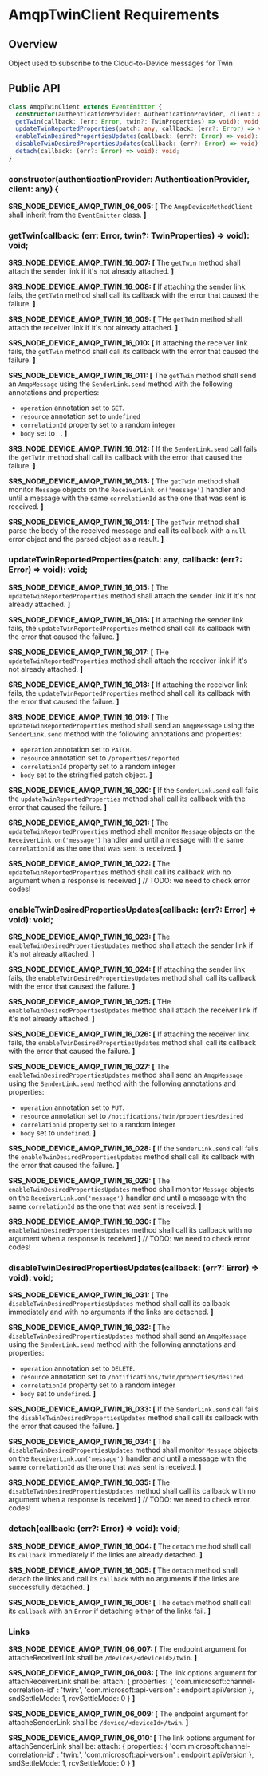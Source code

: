 # AmqpTwinClient Requirements

## Overview
Object used to subscribe to the Cloud-to-Device messages for Twin

## Public API

```typescript
class AmqpTwinClient extends EventEmitter {
  constructor(authenticationProvider: AuthenticationProvider, client: any) {
  getTwin(callback: (err: Error, twin?: TwinProperties) => void): void;
  updateTwinReportedProperties(patch: any, callback: (err?: Error) => void): void;
  enableTwinDesiredPropertiesUpdates(callback: (err?: Error) => void): void;
  disableTwinDesiredPropertiesUpdates(callback: (err?: Error) => void): void;
  detach(callback: (err?: Error) => void): void;
}
```
### constructor(authenticationProvider: AuthenticationProvider, client: any) {

**SRS_NODE_DEVICE_AMQP_TWIN_06_005: [** The `AmqpDeviceMethodClient` shall inherit from the `EventEmitter` class. **]**

### getTwin(callback: (err: Error, twin?: TwinProperties) => void): void;

**SRS_NODE_DEVICE_AMQP_TWIN_16_007: [** The `getTwin` method shall attach the sender link if it's not already attached. **]**

**SRS_NODE_DEVICE_AMQP_TWIN_16_008: [** If attaching the sender link fails, the `getTwin` method shall call its callback with the error that caused the failure. **]**

**SRS_NODE_DEVICE_AMQP_TWIN_16_009: [** THe `getTwin` method shall attach the receiver link if it's not already attached. **]**

**SRS_NODE_DEVICE_AMQP_TWIN_16_010: [** If attaching the receiver link fails, the `getTwin` method shall call its callback with the error that caused the failure. **]**

**SRS_NODE_DEVICE_AMQP_TWIN_16_011: [** The `getTwin` method shall send an `AmqpMessage` using the `SenderLink.send` method with the following annotations and properties:
- `operation` annotation set to `GET`.
- `resource` annotation set to `undefined`
- `correlationId` property set to a random integer
- `body` set to ` `. **]**

**SRS_NODE_DEVICE_AMQP_TWIN_16_012: [** If the `SenderLink.send` call fails the `getTwin` method shall call its callback with the error that caused the failure. **]**

**SRS_NODE_DEVICE_AMQP_TWIN_16_013: [** The `getTwin` method shall monitor `Message` objects on the `ReceiverLink.on('message')` handler and until a message with the same `correlationId` as the one that was sent is received. **]**

**SRS_NODE_DEVICE_AMQP_TWIN_16_014: [** The `getTwin` method shall parse the body of the received message and call its callback with a `null` error object and the parsed object as a result. **]**

### updateTwinReportedProperties(patch: any, callback: (err?: Error) => void): void;

**SRS_NODE_DEVICE_AMQP_TWIN_16_015: [** The `updateTwinReportedProperties` method shall attach the sender link if it's not already attached. **]**

**SRS_NODE_DEVICE_AMQP_TWIN_16_016: [** If attaching the sender link fails, the `updateTwinReportedProperties` method shall call its callback with the error that caused the failure. **]**

**SRS_NODE_DEVICE_AMQP_TWIN_16_017: [** THe `updateTwinReportedProperties` method shall attach the receiver link if it's not already attached. **]**

**SRS_NODE_DEVICE_AMQP_TWIN_16_018: [** If attaching the receiver link fails, the `updateTwinReportedProperties` method shall call its callback with the error that caused the failure. **]**

**SRS_NODE_DEVICE_AMQP_TWIN_16_019: [** The `updateTwinReportedProperties` method shall send an `AmqpMessage` using the `SenderLink.send` method with the following annotations and properties:
- `operation` annotation set to `PATCH`.
- `resource` annotation set to `/properties/reported`
- `correlationId` property set to a random integer
- `body` set to the stringified patch object. **]**

**SRS_NODE_DEVICE_AMQP_TWIN_16_020: [** If the `SenderLink.send` call fails the `updateTwinReportedProperties` method shall call its callback with the error that caused the failure. **]**

**SRS_NODE_DEVICE_AMQP_TWIN_16_021: [** The `updateTwinReportedProperties` method shall monitor `Message` objects on the `ReceiverLink.on('message')` handler and until a message with the same `correlationId` as the one that was sent is received. **]**

**SRS_NODE_DEVICE_AMQP_TWIN_16_022: [** The `updateTwinReportedProperties` method shall call its callback with no argument when a response is received **]**
// TODO: we need to check error codes!


### enableTwinDesiredPropertiesUpdates(callback: (err?: Error) => void): void;

**SRS_NODE_DEVICE_AMQP_TWIN_16_023: [** The `enableTwinDesiredPropertiesUpdates` method shall attach the sender link if it's not already attached. **]**

**SRS_NODE_DEVICE_AMQP_TWIN_16_024: [** If attaching the sender link fails, the `enableTwinDesiredPropertiesUpdates` method shall call its callback with the error that caused the failure. **]**

**SRS_NODE_DEVICE_AMQP_TWIN_16_025: [** THe `enableTwinDesiredPropertiesUpdates` method shall attach the receiver link if it's not already attached. **]**

**SRS_NODE_DEVICE_AMQP_TWIN_16_026: [** If attaching the receiver link fails, the `enableTwinDesiredPropertiesUpdates` method shall call its callback with the error that caused the failure. **]**

**SRS_NODE_DEVICE_AMQP_TWIN_16_027: [** The `enableTwinDesiredPropertiesUpdates` method shall send an `AmqpMessage` using the `SenderLink.send` method with the following annotations and properties:
- `operation` annotation set to `PUT`.
- `resource` annotation set to `/notifications/twin/properties/desired`
- `correlationId` property set to a random integer
- `body` set to `undefined`. **]**

**SRS_NODE_DEVICE_AMQP_TWIN_16_028: [** If the `SenderLink.send` call fails the `enableTwinDesiredPropertiesUpdates` method shall call its callback with the error that caused the failure. **]**

**SRS_NODE_DEVICE_AMQP_TWIN_16_029: [** The `enableTwinDesiredPropertiesUpdates` method shall monitor `Message` objects on the `ReceiverLink.on('message')` handler and until a message with the same `correlationId` as the one that was sent is received. **]**

**SRS_NODE_DEVICE_AMQP_TWIN_16_030: [** The `enableTwinDesiredPropertiesUpdates` method shall call its callback with no argument when a response is received **]**
// TODO: we need to check error codes!

### disableTwinDesiredPropertiesUpdates(callback: (err?: Error) => void): void;

**SRS_NODE_DEVICE_AMQP_TWIN_16_031: [** The `disableTwinDesiredPropertiesUpdates` method shall call its callback immediately and with no arguments if the links are detached. **]**

**SRS_NODE_DEVICE_AMQP_TWIN_16_032: [** The `disableTwinDesiredPropertiesUpdates` method shall send an `AmqpMessage` using the `SenderLink.send` method with the following annotations and properties:
- `operation` annotation set to `DELETE`.
- `resource` annotation set to `/notifications/twin/properties/desired`
- `correlationId` property set to a random integer
- `body` set to `undefined`. **]**

**SRS_NODE_DEVICE_AMQP_TWIN_16_033: [** If the `SenderLink.send` call fails the `disableTwinDesiredPropertiesUpdates` method shall call its callback with the error that caused the failure. **]**

**SRS_NODE_DEVICE_AMQP_TWIN_16_034: [** The `disableTwinDesiredPropertiesUpdates` method shall monitor `Message` objects on the `ReceiverLink.on('message')` handler and until a message with the same `correlationId` as the one that was sent is received. **]**

**SRS_NODE_DEVICE_AMQP_TWIN_16_035: [** The `disableTwinDesiredPropertiesUpdates` method shall call its callback with no argument when a response is received **]**
// TODO: we need to check error codes!

### detach(callback: (err?: Error) => void): void;

**SRS_NODE_DEVICE_AMQP_TWIN_16_004: [** The `detach` method shall call its `callback` immediately if the links are already detached. **]**

**SRS_NODE_DEVICE_AMQP_TWIN_16_005: [** The `detach` method shall detach the links and call its `callback` with no arguments if the links are successfully detached. **]**

**SRS_NODE_DEVICE_AMQP_TWIN_16_006: [** The `detach` method shall call its `callback` with an `Error` if detaching either of the links fail. **]**

### Links

**SRS_NODE_DEVICE_AMQP_TWIN_06_007: [** The endpoint argument for attacheReceiverLink shall be `/devices/<deviceId>/twin`. **]**

**SRS_NODE_DEVICE_AMQP_TWIN_06_008: [** The link options argument for attachReceiverLink shall be:
 attach: {
        properties: {
          'com.microsoft:channel-correlation-id' : 'twin:<correlationId>',
          'com.microsoft:api-version' : endpoint.apiVersion
        },
        sndSettleMode: 1,
        rcvSettleMode: 0
      } **]**


**SRS_NODE_DEVICE_AMQP_TWIN_06_009: [** The endpoint argument for attacheSenderLink shall be `/device/<deviceId>/twin`. **]**

**SRS_NODE_DEVICE_AMQP_TWIN_06_010: [** The link options argument for attachSenderLink shall be:
 attach: {
        properties: {
          'com.microsoft:channel-correlation-id' : 'twin:<correlationId>',
          'com.microsoft:api-version' : endpoint.apiVersion
        },
        sndSettleMode: 1,
        rcvSettleMode: 0
      } **]**
